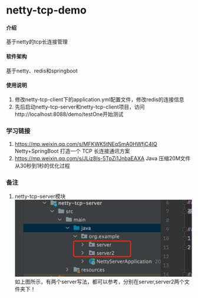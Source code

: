 # netty-tcp-demo

#### 介绍
基于netty的tcp长连接管理

#### 软件架构
基于netty、redis和springboot

#### 使用说明
1.  修改netty-tcp-client下的application.yml配置文件，修改redis的连接信息
2.  先后启动netty-tcp-server和netty-tcp-client项目，访问http://localhost:8088/demo/testOne开始测试


### 学习链接
1. https://mp.weixin.qq.com/s/MFKWK5tNEqSmA0HWfjC4IQ  Netty+SpringBoot 打造一个 TCP 长连接通讯方案
2. https://mp.weixin.qq.com/s/JLiz8Is-5TpZi1JnbaEAXA  Java 压缩20M文件从30秒到1秒的优化过程

### 备注
1. netty-tcp-server模块
![img.png](img.png)
如上图所示，有两个server写法，都可以参考，分别在server,server2两个文件夹下！